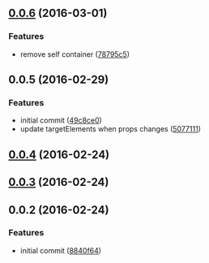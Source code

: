 <a name="0.0.6"></a>
## [0.0.6](https://github.com/s-panferov/rscrollspy/compare/v0.0.5...v0.0.6) (2016-03-01)


### Features

* remove self container ([78795c5](https://github.com/s-panferov/rscrollspy/commit/78795c5))



<a name="0.0.5"></a>
## 0.0.5 (2016-02-29)


### Features

* initial commit ([49c8ce0](https://github.com/s-panferov/rscrollspy/commit/49c8ce0))
* update targetElements when props changes ([5077111](https://github.com/s-panferov/rscrollspy/commit/5077111))



<a name="0.0.4"></a>
## [0.0.4](//compare/v0.0.3...v0.0.4) (2016-02-24)




<a name="0.0.3"></a>
## [0.0.3](//compare/v0.0.2...v0.0.3) (2016-02-24)




<a name="0.0.2"></a>
## 0.0.2 (2016-02-24)


### Features

* initial commit ([8840f64](https://github.com/s-panferov/rscrollspy/commit/8840f64))



